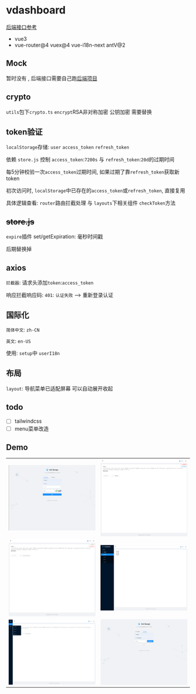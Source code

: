 # vdashboard

[后端接口参考](https://github.com/vbeats/vcloud)

- vue3
- vue-router@4 vuex@4 vue-i18n-next antV@2

## Mock

暂时没有 , 后端接口需要自己跑[后端项目](https://github.com/vbeats/vcloud)

## crypto

`utils`包下`crypto.ts` `encrypt`RSA非对称加密 公钥加密 需要替换

## token验证

`localStorage`存储: `user` `access_token` `refresh_token`

依赖 `store.js` 控制 `access_token`:`7200s` 与 `refresh_token`:`20d`的过期时间

每5分钟校验一次`access_token`过期时间, 如果过期了靠`refresh_token`获取新token

初次访问时, `localStorage`中已存在的`access_token`或`refresh_token`, 直接复用

具体逻辑查看: `router`路由拦截处理 与 `layouts`下相关组件 `checkToken`方法

## ~~store.js~~

`expire`插件 set/getExpiration: 毫秒时间戳

后期替换掉

## axios

`拦截器`: 请求头添加`token`:`access_token`

响应拦截响应码: `401`: `认证失败` --> 重新登录认证

## 国际化

`简体中文`: `zh-CN`

`英文`: `en-US`

使用: `setup`中 `userI18n`

## 布局

`layout`: 导航菜单已适配屏幕 可以自动展开收起

## todo

- [ ] tailwindcss
- [ ] menu菜单改造

## Demo

<table>
    <tr>
        <td><img src="https://github.com/boot-vue/pics/blob/main/vdashboard/1.png?raw=true"></td>
        <td><img src="https://github.com/boot-vue/pics/blob/main/vdashboard/2.png?raw=true"></td>
    </tr>
    <tr>
        <td><img src="https://github.com/boot-vue/pics/blob/main/vdashboard/4.png?raw=true"></td>
        <td><img src="https://github.com/boot-vue/pics/blob/main/vdashboard/5.png?raw=true"></td>
    </tr>
    <tr>
        <td><img src="https://github.com/boot-vue/pics/blob/main/vdashboard/6.png?raw=true"></td>
        <td><img src="https://github.com/boot-vue/pics/blob/main/vdashboard/7.png?raw=true"></td>
    </tr>
</table>